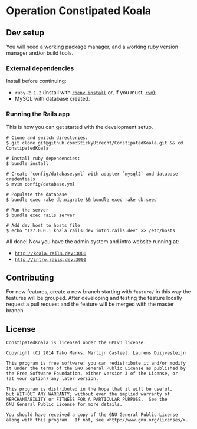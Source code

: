 # Operation Constipated Koala

## Dev setup

You will need a working package manager, and a working ruby version manager and/or
build tools.

### External dependencies

Install before continuing:

 - `ruby-2.1.2` (install with [`rbenv install`][rbenv] or, if you must, [`rvm`][rvm]);
 - MySQL with database created.

  [rbenv]: https://github.com/sstephenson/rbenv
  [rvm]: http://rvm.io/

### Running the Rails app

This is how you can get started with the development setup.

```shell
# Clone and switch directories:
$ git clone git@github.com:StickyUtrecht/ConstipatedKoala.git && cd ConstipatedKoala

# Install ruby dependencies:
$ bundle install

# Create `config/database.yml` with adapter `mysql2` and database credentials
$ mvim config/database.yml

# Populate the database
$ bundle exec rake db:migrate && bundle exec rake db:seed

# Run the server
$ bundle exec rails server

# Add dev host to hosts file
$ echo "127.0.0.1 koala.rails.dev intro.rails.dev" >> /etc/hosts
```

All done! Now you have the admin system and intro website running at:

 - [`http://koala.rails.dev:3000`](http://koala.rails.dev:3000)
 - [`http://intro.rails.dev:3000`](http://intro.rails.dev:3000)

## Contributing

For new features, create a new branch starting with `feature/` in this way the
features will be grouped. After developing and testing the feature locally request a
pull request and the feature will be merged with the master branch.

## License

```
ConstipatedKoala is licensed under the GPLv3 license.

Copyright (C) 2014 Tako Marks, Martijn Casteel, Laurens Duijvesteijn

This program is free software: you can redistribute it and/or modify
it under the terms of the GNU General Public License as published by
the Free Software Foundation, either version 3 of the License, or
(at your option) any later version.

This program is distributed in the hope that it will be useful,
but WITHOUT ANY WARRANTY; without even the implied warranty of
MERCHANTABILITY or FITNESS FOR A PARTICULAR PURPOSE.  See the
GNU General Public License for more details.

You should have received a copy of the GNU General Public License
along with this program.  If not, see <http://www.gnu.org/licenses/>.
```
